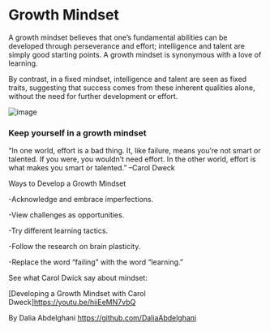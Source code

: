 # Growth Mindset

A growth mindset believes that one’s fundamental abilities can be developed through perseverance and effort; intelligence and talent are simply good starting points. A growth mindset is synonymous with a love of learning.

By contrast, in a fixed mindset, intelligence and talent are seen as fixed traits, suggesting that success comes from these inherent qualities alone, without the need for further development or effort.

![image](https://miro.medium.com/max/1200/1*TtlqcGNhwGaF0mOfsQJrOg.jpeg)

### Keep yourself in a growth mindset

“In one world, effort is a bad thing. It, like failure, means you’re not smart or talented. If you were, you wouldn’t need effort. In the other world, effort is what makes you smart or talented.” –Carol Dweck

Ways to Develop a Growth Mindset

-Acknowledge and embrace imperfections.

-View challenges as opportunities.

-Try different learning tactics.

-Follow the research on brain plasticity.

-Replace the word “failing” with the word “learning.”

See what Carol Dwick say about mindset:  

[Developing a Growth Mindset with Carol Dweck]https://youtu.be/hiiEeMN7vbQ

By Dalia Abdelghani https://github.com/DaliaAbdelghani
